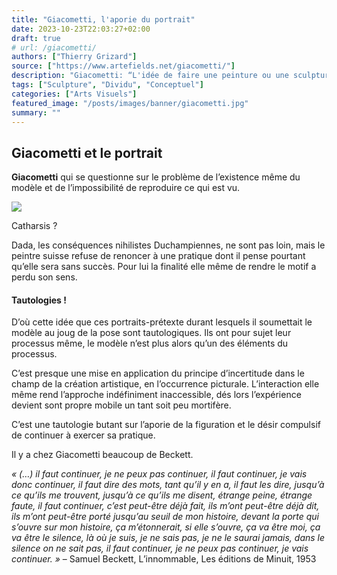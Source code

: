 ```yaml
---
title: "Giacometti, l'aporie du portrait"
date: 2023-10-23T22:03:27+02:00
draft: true
# url: /giacometti/
authors: ["Thierry Grizard"]
source: ["https://www.artefields.net/giacometti/"]
description: "Giacometti: “L'idée de faire une peinture ou une sculpture de la chose telle que je la vois ne m'effleure plus.” "
tags: ["Sculpture", "Dividu", "Conceptuel"]
categories: ["Arts Visuels"]
featured_image: "/posts/images/banner/giacometti.jpg"
summary: ""
---
```

## Giacometti et le portrait

**Giacometti** qui se questionne sur le problème de l’existence même du modèle et de l’impossibilité de reproduire ce qui est vu.

![](/posts/images/banner/giacometti/giacometti-300x150.jpg)

Catharsis ?

Dada, les conséquences nihilistes Duchampiennes, ne sont pas loin, mais le peintre suisse refuse de renoncer à une pratique dont il pense pourtant qu’elle sera sans succès. Pour lui la finalité elle même de rendre le motif a perdu son sens.

#### Tautologies !

D’où cette idée que ces portraits-prétexte durant lesquels il soumettait le modèle au joug de la pose sont tautologiques. Ils ont pour sujet leur processus même, le modèle n’est plus alors qu’un des éléments du processus.

C’est presque une mise en application du principe d’incertitude dans le champ de la création artistique, en l’occurrence picturale. L’interaction elle même rend l’approche indéfiniment inaccessible, dés lors l’expérience devient sont propre mobile un tant soit peu mortifère.

C’est une tautologie butant sur l’aporie de la figuration et le désir compulsif de continuer à exercer sa pratique.

Il y a chez Giacometti beaucoup de Beckett.

*« (…) il faut continuer, je ne peux pas continuer, il faut continuer, je vais donc continuer, il faut dire des mots, tant qu’il y en a, il faut les dire, jusqu’à ce qu’ils me trouvent, jusqu’à ce qu’ils me disent, étrange peine, étrange faute, il faut continuer, c’est peut-être déjà fait, ils m’ont peut-être déjà dit, ils m’ont peut-être porté jusqu’au seuil de mon histoire, devant la porte qui s’ouvre sur mon histoire, ça m’étonnerait, si elle s’ouvre, ça va être moi, ça va être le silence, là où je suis, je ne sais pas, je ne le saurai jamais, dans le silence on ne sait pas, il faut continuer, je ne peux pas continuer, je vais continuer. »* – Samuel Beckett, L’innommable, Les éditions de Minuit, 1953
